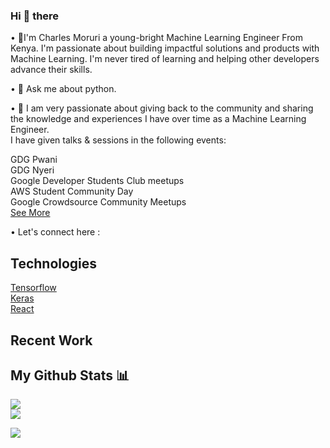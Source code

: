   ### Hi 👋 there

 • 🥇I'm Charles Moruri a young-bright Machine Learning Engineer From Kenya. I'm passionate about building impactful solutions and products with Machine Learning. I'm never tired of learning and helping other developers advance their skills.
 
 • 💬 Ask me about python.

 • 🚀 I am very passionate about giving back to the community and sharing the knowledge and experiences I have over time as a Machine Learning Engineer. <br/>
  I have given talks & sessions in the following events:<br/> 
  
   GDG Pwani <br/>
   GDG  Nyeri <br/> 
   Google Developer Students Club  meetups <br/>
   AWS Student Community Day <br/>
   Google  Crowdsource Community  Meetups   <br/> 
   [See More](https://github.com/Moruri/TechTalks-events/blob/main/README.md)

  • Let's connect here :


Technologies
------
[Tensorflow](https://www.tensorflow.org/) <br/>  [Keras](https://keras.io/) <br/>  [React](https://react.dev/) 


Recent Work
-----------


My Github Stats 📊
-----

![](https://github-readme-stats.vercel.app/api?username=moruri&theme=dark&hide_border=false&include_all_commits=false&count_private=false)<br/>
![](https://github-readme-stats.vercel.app/api/top-langs/?username=moruri&theme=dark&hide_border=false&include_all_commits=false&count_private=false&layout=compact)

[![](https://visitcount.itsvg.in/api?id=moruri&icon=0&color=0)](https://visitcount.itsvg.in)
